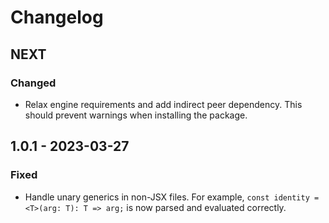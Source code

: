 # Changelog

## NEXT

### Changed

-   Relax engine requirements and add indirect peer dependency. This should prevent warnings when installing the package.

## 1.0.1 - 2023-03-27

### Fixed

-   Handle unary generics in non-JSX files. For example, `const identity = <T>(arg: T): T => arg;` is now parsed and evaluated correctly.

